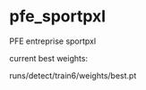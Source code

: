 # pfe_sportpxl
PFE entreprise sportpxl


current best weights: 

runs/detect/train6/weights/best.pt

